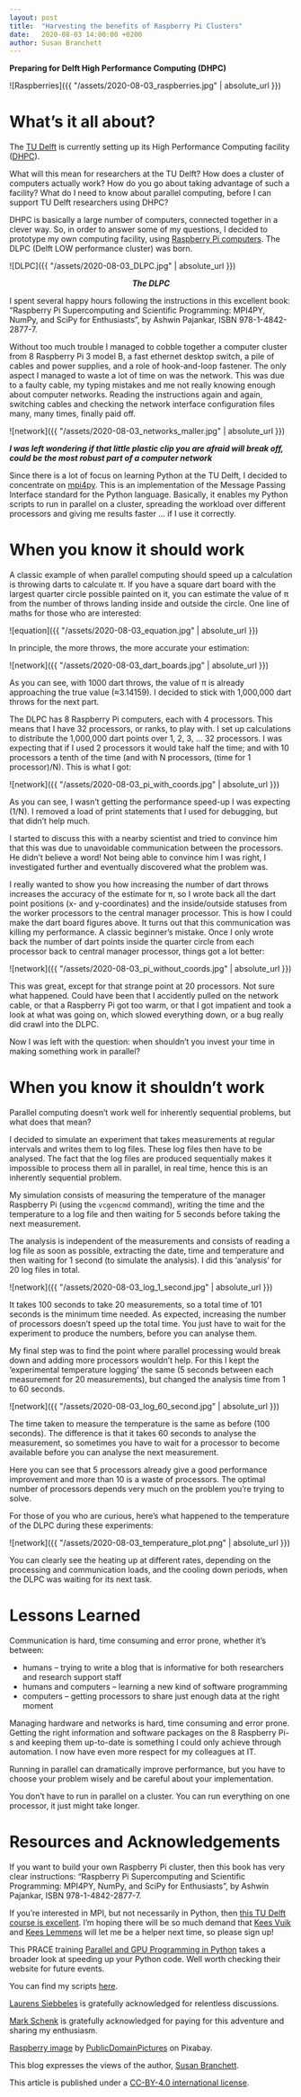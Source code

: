 ```yaml
---
layout: post
title:  "Harvesting the benefits of Raspberry Pi Clusters"
date:   2020-08-03 14:00:00 +0200
author: Susan Branchett
---
```

**Preparing for Delft High Performance Computing (DHPC)**

![Raspberries]({{ "/assets/2020-08-03_raspberries.jpg" | absolute_url }})

# What’s it all about?
The [TU Delft]( https://www.tudelft.nl/) is currently setting up its High Performance Computing facility ([DHPC]( https://www.tudelft.nl/2019/dcse/grand-opening-go-dhpc-center/)).

What will this mean for researchers at the TU Delft? How does a cluster of computers actually work? How do you go about taking advantage of such a facility? What do I need to know about parallel computing, before I can support TU Delft researchers using DHPC?

DHPC is basically a large number of computers, connected together in a clever way. So, in order to answer some of my questions, I decided to prototype my own computing facility, using [Raspberry Pi computers]( https://www.raspberrypi.org/help/what-%20is-a-raspberry-pi/). The DLPC (Delft LOW performance cluster) was born.

![DLPC]({{ "/assets/2020-08-03_DLPC.jpg" | absolute_url }})
<center><i><b>The DLPC</b></i></center>

I spent several happy hours following the instructions in this excellent book: “Raspberry Pi Supercomputing and Scientific Programming: MPI4PY, NumPy, and SciPy for Enthusiasts”, by Ashwin Pajankar, ISBN 978-1-4842-2877-7.

Without too much trouble I managed to cobble together a computer cluster from 8 Raspberry Pi 3 model B, a fast ethernet desktop switch, a pile of cables and power supplies, and a role of hook-and-loop fastener. The only aspect I managed to waste a lot of time on was the network. This was due to a faulty cable, my typing mistakes and me not really knowing enough about computer networks.
Reading the instructions again and again, switching cables and checking the network interface configuration files many, many times, finally paid off.

![network]({{ "/assets/2020-08-03_networks_maller.jpg" | absolute_url }})

<i><b>I was left wondering if that little plastic clip you are afraid will break off, could be the most robust part of a computer network</b></i>

Since there is a lot of focus on learning Python at the TU Delft, I decided to concentrate on [mpi4py](https://mpi4py.readthedocs.io). This is an implementation of the Message Passing Interface standard for the Python language. Basically, it enables my Python scripts to run in parallel on a cluster, spreading the workload over different processors and giving me results faster … if I use it correctly.

# When you know it should work
A classic example of when parallel computing should speed up a calculation is throwing darts to calculate π. If you have a square dart board with the largest quarter circle possible painted on it, you can estimate the value of π from the number of throws landing inside and outside the circle. One line of maths for those who are interested:

![equation]({{ "/assets/2020-08-03_equation.jpg" | absolute_url }})

In principle, the more throws, the more accurate your estimation:

![network]({{ "/assets/2020-08-03_dart_boards.jpg" | absolute_url }})

As you can see, with 1000 dart throws, the value of π is already approaching the true value (≈3.14159). I decided to stick with 1,000,000 dart throws for the next part.

The DLPC has 8 Raspberry Pi computers, each with 4 processors. This means that I have 32 processors, or ranks, to play with. I set up calculations to distribute the 1,000,000 dart points over 1, 2, 3, … 32 processors. I was expecting that if I used 2 processors it would take half the time; and with 10 processors a tenth of the time (and with N processors, (time for 1 processor)/N). This is what I got:

![network]({{ "/assets/2020-08-03_pi_with_coords.jpg" | absolute_url }})

As you can see, I wasn’t getting the performance speed-up I was expecting (1/N). I removed a load of print statements that I used for debugging, but that didn’t help much. 

I started to discuss this with a nearby scientist and tried to convince him that this was due to unavoidable communication between the processors. He didn’t believe a word! Not being able to convince him I was right, I investigated further and eventually discovered what the problem was.

I really wanted to show you how increasing the number of dart throws increases the accuracy of the estimate for π, so I wrote back all the dart point positions (x- and y-coordinates) and the inside/outside statuses from the worker processors to the central manager processor. This is how I could make the dart board figures above. It turns out that this communication was killing my performance. A classic beginner’s mistake. Once I only wrote back the number of dart points inside the quarter circle from each processor back to central manager processor, things got a lot better:

![network]({{ "/assets/2020-08-03_pi_without_coords.jpg" | absolute_url }})

This was great, except for that strange point at 20 processors. Not sure what happened. Could have been that I accidently pulled on the network cable, or that a Raspberry Pi got too warm, or that I got impatient and took a look at what was going on, which slowed everything down, or a bug really did crawl into the DLPC.

Now I was left with the question: when shouldn’t you invest your time in making something work in parallel?

# When you know it shouldn’t work
Parallel computing doesn’t work well for inherently sequential problems, but what does that mean?

I decided to simulate an experiment that takes measurements at regular intervals and writes them to log files. These log files then have to be analysed. The fact that the log files are produced sequentially makes it impossible to process them all in parallel, in real time, hence this is an inherently sequential problem.

My simulation consists of measuring the temperature of the manager Raspberry Pi (using the `vcgencmd` command), writing the time and the temperature to a log file and then waiting for 5 seconds before taking the next measurement.

The analysis is independent of the measurements and consists of reading a log file as soon as possible, extracting the date, time and temperature and then waiting for 1 second (to simulate the analysis). I did this ‘analysis’ for 20 log files in total.

![network]({{ "/assets/2020-08-03_log_1_second.jpg" | absolute_url }})

It takes 100 seconds to take 20 measurements, so a total time of 101 seconds is the minimum time needed. As expected, increasing the number of processors doesn’t speed up the total time. You just have to wait for the experiment to produce the numbers, before you can analyse them.

My final step was to find the point where parallel processing would break down and adding more processors wouldn’t help. For this I kept the ‘experimental temperature logging’ the same (5 seconds between each measurement for 20 measurements), but changed the analysis time from 1 to 60 seconds.

![network]({{ "/assets/2020-08-03_log_60_second.jpg" | absolute_url }})

The time taken to measure the temperature is the same as before (100 seconds). The difference is that it takes 60 seconds to analyse the measurement, so sometimes you have to wait for a processor to become available before you can analyse the next measurement.

Here you can see that 5 processors already give a good performance improvement and more than 10 is a waste of processors. The optimal number of processors depends very much on the problem you’re trying to solve.

For those of you who are curious, here’s what happened to the temperature of the DLPC during these experiments:

![network]({{ "/assets/2020-08-03_temperature_plot.png" | absolute_url }})

You can clearly see the heating up at different rates, depending on the  processing and communication loads, and the cooling down periods, when the DLPC was waiting for its next task.

# Lessons Learned
Communication is hard, time consuming and error prone, whether it’s between:
* humans – trying to write a blog that is informative for both researchers and research support staff
* humans and computers – learning a new kind of software programming
* computers – getting processors to share just enough data at the right moment

Managing hardware and networks is hard, time consuming and error prone. Getting the right information and software packages on the 8 Raspberry Pi-s and keeping them up-to-date is something I could only achieve through automation. I now have even more respect for my colleagues at IT.

Running in parallel can dramatically improve performance, but you have to choose your problem wisely and be careful about your implementation.

You don’t have to run in parallel on a cluster. You can run everything on one processor, it just might take longer.

# Resources and Acknowledgements
If you want to build your own Raspberry Pi cluster, then this book has very clear instructions: “Raspberry Pi Supercomputing and Scientific Programming: MPI4PY, NumPy, and SciPy for Enthusiasts”, by Ashwin Pajankar, ISBN 978-1-4842-2877-7.

If you’re interested in MPI, but not necessarily in Python, then [this TU Delft course is excellent](https://www.tudelft.nl/cse/education/courses/mpi-course/). I’m hoping there will be so much demand that [Kees Vuik](https://www.tudelft.nl/ewi/over-de-faculteit/afdelingen/applied-mathematics/numerical-analysis/people/c-vuik/) and [Kees Lemmens](https://www.tudelft.nl/ewi/over-de-faculteit/afdelingen/applied-mathematics/mathematical-physics/people/kees-lemmens/) will let me be a helper next time, so please sign up!

This PRACE training [Parallel and GPU Programming in Python](https://events.prace-ri.eu/event/946/overview) takes a broader look at speeding up your Python code. Well worth checking their website for future events.

You can find my scripts [here](https://github.com/sebranchett/DLPC).

[Laurens Siebbeles](https://www.tudelft.nl/tnw/over-faculteit/afdelingen/chemical-engineering/people/laurens-siebbeles/) is gratefully acknowledged for relentless discussions.

[Mark Schenk](https://www.tudelft.nl/staff/m.m.a.schenk/) is gratefully acknowledged for paying for this adventure and sharing my enthusiasm.

[Raspberry image](https://pixabay.com/photos/raspberry-berry-detail-food-fresh-2276/) by [PublicDomainPictures](https://pixabay.com/users/publicdomainpictures-14/) on Pixabay. 

This blog expresses the views of the author, [Susan Branchett](https://www.tudelft.nl/staff/s.e.branchett/).

This article is published under a [CC-BY-4.0 international license](https://creativecommons.org/licenses/by/4.0/).

